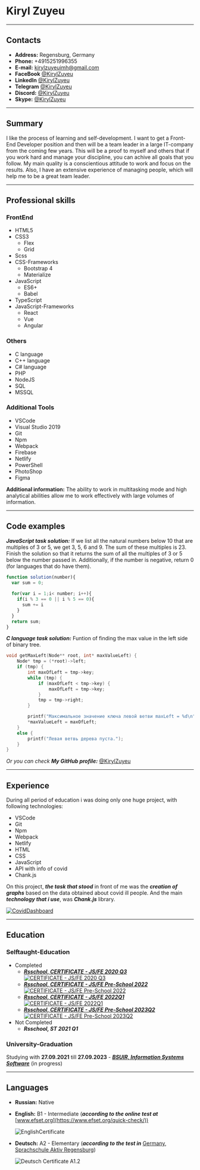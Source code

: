 # **Kiryl Zuyeu** #

***

## **Contacts** ##

* **Address:** Regensburg, Germany
* **Phone:** +4915251996355
* **E-mail:** kirylzuyeuimh@gmail.com
* **FaceBook** [@KirylZuyeu](https://www.facebook.com/profile.php?id=100087954735610&mibextid=LQQJ4d)
* **LinkedIn** [@KirylZuyeu](https://www.linkedin.com/in/kirylzuyeu/)
* **Telegram** [@KirylZuyeu](https://t.me/KirylZuyeu)
* **Discord:** [@KirylZuyeu](https://discordapp.com/users/450774305236713503/)
* **Skype:** [@KirylZuyeu](https://join.skype.com/invite/eefLxkBv0HuY)

***

## **Summary** ##

I like the process of learning and self-development. I want to get a Front-End Developer position and then will be a team leader in a large IT-company from the coming few years. This will be a proof to myself and others that if you work hard and manage your discipline, you can achive all goals that you follow. My main quality is a conscientious attitude to work and focus on the results. Also, I have an extensive experience of managing people, which will help me to be a great team leader.

***

## **Professional skills** ##

### **FrontEnd** ###

* HTML5
* CSS3
  * Flex
  * Grid
* Scss
* CSS-Frameworks
  * Bootstrap 4
  * Materialize
* JavaScript
  * ES6+
  * Babel
* TypeScript
* JavaScript-Frameworks
  * React
  * Vue
  * Angular

### **Others** ###

* C language
* C++ language
* C# language
* PHP
* NodeJS
* SQL
* MSSQL

### **Additional Tools** ###

* VSCode
* Visual Studio 2019
* Git
* Npm
* Webpack
* Firebase
* Netlify
* PowerShell
* PhotoShop
* Figma
  
**Additional information:** The ability to work in multitasking mode and high analytical abilities allow me to work effectively with large volumes of information.

***

## **Code examples** ##

***JavaScript task solution:***
If we list all the natural numbers below 10 that are multiples of 3 or 5, we get 3, 5, 6 and 9. The sum of these multiples is 23.
Finish the solution so that it returns the sum of all the multiples of 3 or 5 below the number passed in. Additionally, if the number is negative, return 0 (for languages that do have them).

```js
function solution(number){
  var sum = 0;
  
  for(var i = 1;i< number; i++){
    if(i % 3 == 0 || i % 5 == 0){
      sum += i
    }
  }
  return sum;
}
```

***C language task solution:***
Funtion of finding the max value in the left side of binary tree.

```C++
void getMaxLeft(Node** root, int* maxValueLeft) {
    Node* tmp = (*root)->left;
    if (tmp) {
        int maxOfLeft = tmp->key;
        while (tmp) {
            if (maxOfLeft < tmp->key) {
                maxOfLeft = tmp->key;
            }
            tmp = tmp->right;
        }

        printf("Максимальное значение ключа левой ветви maxLeft = %d\n", maxOfLeft);
        *maxValueLeft = maxOfLeft;
    }
    else {
        printf("Левая ветвь дерева пуста.");
    }
}
```

*Or you can check* ***My GitHub profile:*** [@KirylZuyeu](https://github.com/KirylZuyeu)

***

## **Experience** ##

During all period of education i was doing only one huge project, with following technologies:

* VSCode
* Git
* Npm
* Webpack
* Netlify
* HTML
* CSS
* JavaScript
* API with info of covid
* Chank.js

On this project, ***the task that stood*** in front of me was the ***creation of graphs*** based on the data obtained about covid ill people. And the main ***technology that i use***, was ***Chank.js*** library.

[![CovidDashboard](./assets/images/project.PNG)](https://kirylzuyeu-covid-dashboard.netlify.app/ "Click for watching 'Covid Dashboard'")

***

## **Education** ##

### **Selftaught-Education** ###

* Completed
  * ***[Rsschool, CERTIFICATE - JS/FE 2020 Q3](https://app.rs.school/certificate/trmz9yqo)***  
  [![CERTIFICATE - JS/FE 2020 Q3](./assets/images/RSSchool_2020_Main-1.png)](https://app.rs.school/certificate/trmz9yqo "Click for watching 'Rsschool, CERTIFICATE - JS/FE 2020 Q3'")
  * ***[Rsschool, CERTIFICATE - JS/FE Pre-School 2022](https://app.rs.school/certificate/trmz9yqo)***  
  [![CERTIFICATE - JS/FE Pre-School 2022](./assets/images/RSSchool_2022_Begin-1.png)](https://app.rs.school/certificate/n9tmmqsz "Click for watching 'Rsschool, CERTIFICATE - JS/FE Pre-School 2022'")
  * ***[Rsschool, CERTIFICATE - JS/FE 2022Q1](https://app.rs.school/certificate/trmz9yqo)***  
  [![CERTIFICATE - JS/FE 2022Q1](./assets/images/RSSchool_2022_Main-1.png)](https://app.rs.school/certificate/qnmtn5jl "Click for watching 'Rsschool, CERTIFICATE - JS/FE 2022Q1'")
  * ***[Rsschool, CERTIFICATE - JS/FE Pre-School 2023Q2](https://app.rs.school/certificate/trmz9yqo)***  
  [![CERTIFICATE - JS/FE Pre-School 2023Q2](./assets/images/RSSchool_2023_Begin-1.png)](https://app.rs.school/certificate/ncr3vjy6 "Click for watching 'Rsschool, CERTIFICATE - JS/FE Pre-School 2023Q2'")
* Not Completed
  * ***Rsschool, ST 2021 Q1***
  
### **University-Graduation** ###

Studying with **27.09.2021** till **27.09.2023** - ***[BSUIR, Information Systems Software](https://iti.bsuir.by/specialty/2)*** (in progress)
***

## **Languages** ##

* **Russian:** Native

* **English:** B1 - Intermediate (***according to the online test at*** [www.efset.org](https://www.efset.org/quick-check/))  

  ![EnglishCertificate](./assets/images/english.PNG)
* **Deutsch:** A2 - Elementary (***according to the test in*** [Germany, Sprachschule Aktiv Regensburg](https://www.sprachschule-aktiv-regensburg.de/en/))  

   ![Deutsch Certificate A1.2](./assets/images/Deutsch_A1.1_Sertificate.jpg)
